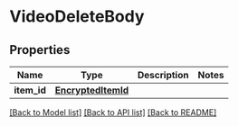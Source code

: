 # VideoDeleteBody

## Properties
Name | Type | Description | Notes
------------ | ------------- | ------------- | -------------
**item_id** | [**EncryptedItemId**](EncryptedItemId.md) |  | 

[[Back to Model list]](../README.md#documentation-for-models) [[Back to API list]](../README.md#documentation-for-api-endpoints) [[Back to README]](../README.md)

